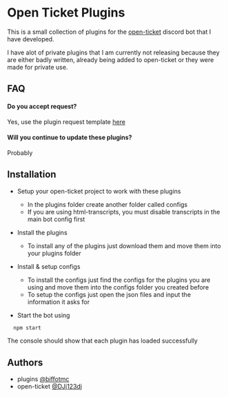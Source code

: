 
# Open Ticket Plugins

This is a small collection of plugins for the [open-ticket](https://github.com/DJj123dj/open-ticket) discord bot that I have developed.

I have alot of private plugins that I am currently not releasing because they are either badly written, already being added to open-ticket or they were made for private use.




## FAQ

#### Do you accept request?

Yes, use the plugin request template [here](https://github.com/biffotmc/open-ticket-plugins/issues/new?assignees=&labels=request&template=plugin-request.md&title=%5BREQUEST%5D)

#### Will you continue to update these plugins?
Probably


## Installation

* Setup your open-ticket project to work with these plugins
  * In the plugins folder create another folder called configs
  * If you are using html-transcripts, you must disable transcripts in the main bot config first
* Install the plugins 
  * To install any of the plugins just download them and move them into your plugins folder
* Install & setup configs
  * To install the configs just find the configs for the plugins you are using and move them into the configs folder you created before
  * To setup the configs just open the json files and input the information it asks for

* Start the bot using
```bash
  npm start
```
The console should show that each plugin has loaded successfully


## Authors


- plugins [@biffotmc](https://github.com/biffotmc)
- open-ticket [@DJj123dj](https://github.com/DJj123dj)

